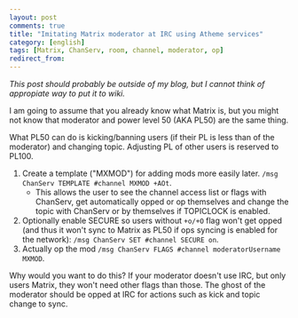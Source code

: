 ```yaml
---
layout: post
comments: true
title: "Imitating Matrix moderator at IRC using Atheme services"
category: [english]
tags: [Matrix, ChanServ, room, channel, moderator, op]
redirect_from:
---
```


*This post should probably be outside of my blog, but I cannot think of
 appropiate way to put it to wiki.*

I am going to assume that you already know what Matrix is, but you might
not know that moderator and power level 50 (AKA PL50) are the same thing.

What PL50 can do is kicking/banning users (if their PL is less than of the
moderator) and changing topic. Adjusting PL of other users is reserved to
PL100.

1. Create a template ("MXMOD") for adding mods more easily later.
   `/msg ChanServ TEMPLATE #channel MXMOD +AOt`.
    * This allows the user to see the channel access list or flags with
      ChanServ, get automatically opped or op themselves and change the
      topic with ChanServ or by themselves if TOPICLOCK is enabled.
2. Optionally enable SECURE so users without `+o/+O` flag won't get opped
   (and thus it won't sync to Matrix as PL50 if ops syncing is enabled
   for the network): `/msg ChanServ SET #channel SECURE on`.
3. Actually op the mod
   `/msg ChanServ FLAGS #channel moderatorUsername MXMOD`.

Why would you want to do this? If your moderator doesn't use IRC, but only
users Matrix, they won't need other flags than those. The ghost of the
moderator should be opped at IRC for actions such as kick and topic change
to sync.
